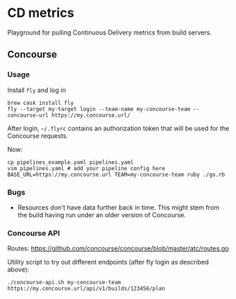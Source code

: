 # CD metrics

Playground for pulling Continuous Delivery metrics from build servers.

## Concourse
### Usage
Install `fly` and log in
```
brew cask install fly
fly --target my-target login --team-name my-concourse-team --concourse-url https://my.concourse.url/
```

After login, `~/.flyrc` contains an authorization token that will be used for the Concourse requests.

Now:
```
cp pipelines_example.yaml pipelines.yaml
vim pipelines.yaml # add your pipeline config here
BASE_URL=https://my.concourse.url TEAM=my-concourse-team ruby ./go.rb
```

### Bugs

- Resources don't have data further back in time. This might stem from the build having run under an older version of Concourse.

### Concourse API
Routes: https://github.com/concourse/concourse/blob/master/atc/routes.go

Utility script to try out different endpoints (after fly login as described above):
```
./concourse-api.sh my-concourse-team https://my.concourse.url/api/v1/builds/123456/plan
```
